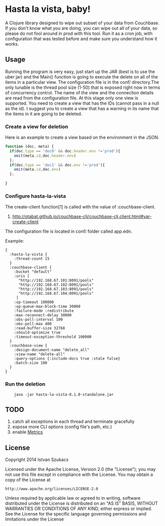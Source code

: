 # Hasta la vista, baby!

A Clojure library designed to wipe out subset of your data from Couchbase. If you don't know what you are doing, you can wipe out all of your data, so please do not fool around in prod with this tool. Run it as a cron job, with configuration that was tested before and make sure you understand how it works.

## Usage

Running the program is very easy, just start up the JAR (best is to use the uber jar) and the 
Main() function is going to execute the delete on all of the items in a particular view. The configuration file is 
in the conf/ directory.The only tunable is the thread pool size (1-50) that is exposed right now in terms of 
concurrency control. The name of the view and the connection details are read from the configuration file. At this stage 
only one view is supported. You need to create a view that has the IDs (cannot pass in a null as the id). I suggest you to 
create a view that has a warning in its name that the items in it are going to be deleted.

### Create a view for deletion

Here is an example to create a view based on the environment in the JSON. 

```JavaScript
function (doc, meta) {
  if(doc.type == 'doc0' && doc.header.env !='prod'){
    emit(meta.id,doc.header.env)
  };
  if(doc.type == 'doc1' && doc.env !='prod'){
    emit(meta.id,doc.env)
  };
  
}
```

### Configure hasta-la-vista


The create-client function[1] is called with the value of :couchbase-client.

1. http://otabat.github.io/couchbase-clj/couchbase-clj.client.html#var-create-client

The configuration file is located in conf/ folder called app.edn.

Example:

```edn
{
  :hasta-la-vista {
    :thread-count 15
  }
  :couchbase-client {
    :bucket "default"
    :uris [
      "http://192.168.67.101:8091/pools"
      "http://192.168.67.102:8091/pools"
      "http://192.168.67.103:8091/pools"
      "http://192.168.67.104:8091/pools"
     ]
    :op-timeout 100000
    :op-queue-max-block-time 30000
    :failure-mode :redistribute
    :max-reconnect-delay 30000
    :obs-poll-interval 100
    :obs-poll-max 400
    :read-buffer-size 32768
    :should-optimize true
    :timeout-exception-threshold 100000
  }
  :couchbase-view {
    :design-document-name "delete_all"
    :view-name "delete-all"
    :query-options {:include-docs true :stale false}
    :batch-size 100
  }
}
```

### Run the deletion


        java -jar hasta-la-vista-0.1.0-standalone.jar

## TODO

1. catch all exceptions in each thread and terminate gracefully
2. expose more CLI options (config file's path, etc.)
3. enable [Metrics](http://metrics-clojure.readthedocs.org/en/latest/)

## License

Copyright 2014 Istvan Szukacs

Licensed under the Apache License, Version 2.0 (the "License");
you may not use this file except in compliance with the License.
You may obtain a copy of the License at

    http://www.apache.org/licenses/LICENSE-2.0

Unless required by applicable law or agreed to in writing, software
distributed under the License is distributed on an "AS IS" BASIS,
WITHOUT WARRANTIES OR CONDITIONS OF ANY KIND, either express or implied.
See the License for the specific language governing permissions and
limitations under the License
